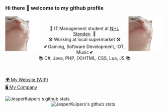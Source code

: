### Hi there 👋 welcome to my github profile
<p>
<img src="https://github.com/JesperKuipers/JesperKuipers/blob/master/Dancing-cat.gif" alt="dancing cat" align="left"></img>
<img src="https://github.com/JesperKuipers/JesperKuipers/blob/master/Dancing-cat.gif" alt="dancing cat" align="right"></img>
</p>
<br>

<p align="center">
  👤 IT Management student at <a href="https://www.nhlstenden.com/hbo-opleidingen/informatica">NHL Stenden</a>. 👤
  <br>
  🛠️ Working at local supermarket</a> 🛠️
  <br>
  💕 Gaming, Software Development, IOT, Music 💕
  <br>
  📚 C#, Java, PHP, (X)HTML, CSS, Lua, JS 📚  
</p>
<br>
<p align="left">
  <a href="https://jesperkuipers.me/">🌍 My Website (WIP)</a>
  <br>
  <a href="https://custom-rigs.nl/">🖥️ My Company</a>
</p>
<img align="left" width="430" height="auto" alt="JesperKuipers's github stats" src="https://github-readme-stats.vercel.app/api?username=JesperKuipers&hide_border=true&title_color=0ff54c&icon_color=0ff54c&text_color=c9d1d9&bg_color=0d1117&show_icons=true;count_private=true&amp;include_all_commits=true">

<img align="right" width="359" height="auto" alt="JesperKuipers's github stats" src="https://github-readme-stats.vercel.app/api/top-langs/?username=JesperKuipers&hide_border=true&title_color=0ff54c&icon_color=0ff54c&text_color=c9d1d9&bg_color=0d1117&layout=compact&amp;show_icons=true&amp;">
